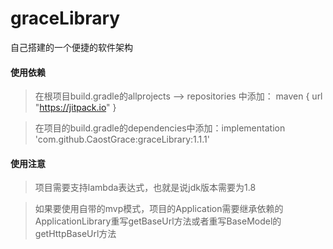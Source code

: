 # graceLibrary
自己搭建的一个便捷的软件架构

#### 使用依赖
>  在根项目build.gradle的allprojects -->  repositories 中添加： maven { url "https://jitpack.io" }

>  在项目的build.gradle的dependencies中添加：implementation 'com.github.CaostGrace:graceLibrary:1.1.1'

#### 使用注意
>  项目需要支持lambda表达式，也就是说jdk版本需要为1.8

>  如果要使用自带的mvp模式，项目的Application需要继承依赖的ApplicationLibrary重写getBaseUrl方法或者重写BaseModel的getHttpBaseUrl方法
